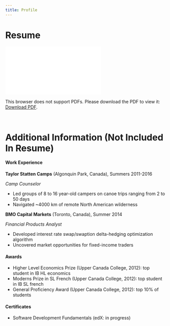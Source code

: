 ```yaml
---
title: Profile
---
```


# Resume

<object data="resume/DylanRandleResume.pdf" type="application/pdf" width="600px" height="850px">
    <embed src="resume/DylanRandleResume.pdf">
        <p>This browser does not support PDFs. Please download the PDF to view it: <a href="resume/DylanRandleResume.pdf">Download PDF</a>.</p>
    </embed>
</object>

<br>

# Additional Information (Not Included In Resume)

#### Work Experience

**Taylor Statten Camps** (Algonquin Park, Canada), Summers 2011-2016

*Camp Counselor*
- Led groups of 8 to 16 year-old campers on canoe trips ranging from 2 to 50 days
- Navigated ~4000 km of remote North American wilderness

**BMO Capital Markets** (Toronto, Canada), Summer 2014

*Financial Products Analyst*
- Developed interest rate swap/swaption delta-hedging optimization algorithm
- Uncovered market opportunities for fixed-income traders

#### Awards

- Higher Level Economics Prize (Upper Canada College, 2012): top student in IB HL economics
- Moderns Prize in SL French (Upper Canada College, 2012): top student in IB SL french
- General Proficiency Award (Upper Canada College, 2012): top 10% of students

#### Certificates

- Software Development Fundamentals (edX: in progress)
